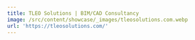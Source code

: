 ```yaml
---
title: TLEO Solutions | BIM/CAD Consultancy
image: /src/content/showcase/_images/tleosolutions.com.webp
url: 'https://tleosolutions.com/'
---
```



